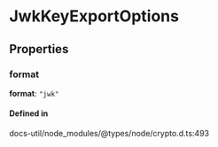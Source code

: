 # JwkKeyExportOptions

## Properties

### format

 **format**: ``"jwk"``

#### Defined in

docs-util/node_modules/@types/node/crypto.d.ts:493
